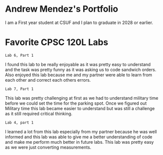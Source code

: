 
# Andrew Mendez's Portfolio

I am a First year student at CSUF and I plan to graduate in 2028 or earlier.

# Favorite CPSC 120L Labs



    Lab 6, Part 1

I found this lab to be really enjoyable as it was pretty easy to understand and the task was pretty funny as it was asking us to code sandwich orders. Also enjoyed this lab because me and my partner were able to learn from each other and correct each others errors.


    Lab 7, Part 1 

This lab was pretty challenging at first as we had to understand military time before we could set the time for the parking spot. Once we figured out Military time this lab became easier to understand but was still a challenge as it still required critical thinking. 


    Lab 4, part 1
    
I learned a lot from this lab especially from my partner because he was well informed and this lab was able to give me a better understanding of code and make me perform much better in future labs. This lab was pretty easy as we were just converting measurements.
